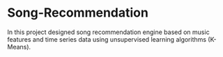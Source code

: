 # Song-Recommendation
In this project designed song recommendation engine based on music features and time series data using unsupervised learning algorithms (K-Means).
